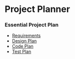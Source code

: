 # Project Planner

### Essential Project Plan
* [Requirements](Requirements.md)
* [Design Plan](Design.md)
* [Code Plan](Code.md)
* [Test Plan](Test.md)


